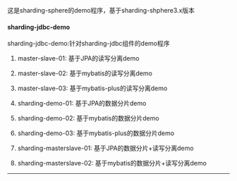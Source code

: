 
这是sharding-sphere的demo程序，基于sharding-shphere3.x版本

#### sharding-jdbc-demo ####

sharding-jdbc-demo:针对sharding-jdbc组件的demo程序

1. master-slave-01: 基于JPA的读写分离demo

2. master-slave-02: 基于mybatis的读写分离demo

3. master-slave-03: 基于mybatis-plus的读写分离demo

4. sharding-demo-01: 基于JPA的数据分片demo

5. sharding-demo-02: 基于mybatis的数据分片demo

6. sharding-demo-03: 基于mybatis-plus的数据分片demo

7. sharding-masterslave-01: 基于JPA的数据分片+读写分离demo

8. sharding-masterslave-02: 基于mybatis的数据分片+读写分离demo
--- 
